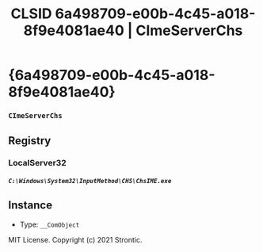 ﻿---
title: "CLSID 6a498709-e00b-4c45-a018-8f9e4081ae40 | CImeServerChs"
excerpt: What is COM-Object CLSID 6a498709-e00b-4c45-a018-8f9e4081ae40?
---

# {6a498709-e00b-4c45-a018-8f9e4081ae40}

### `CImeServerChs`

## Registry


### LocalServer32

##### `C:\Windows\System32\InputMethod\CHS\ChsIME.exe`

## Instance

* Type: `__ComObject`

MIT License. Copyright (c) 2021 Strontic.


